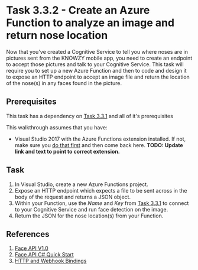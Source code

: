 # Task 3.3.2 - Create an Azure Function to analyze an image and return nose location

Now that you've created a Cognitive Service to tell you where noses are in pictures sent from the KNOWZY mobile app, you need to create an endpoint to accept those pictures and talk to your Cognitive Service.  This task will require you to set up a new Azure Function and then to code and design it to expose an HTTP endpoint to accept an image file and return the location of the nose(s) in any faces found in the picture.

## Prerequisites 

This task has a dependency on [Task 3.3.1](331_CognitiveServices.md) and all of it's prerequisites

This walkthrough assumes that you have:
* Visual Studio 2017 with the Azure Functions extension installed. If not, make sure you [do that first](http://docs.micrsoft.com) and then come back here.  **TODO:  Update link and text to point to correct extension.**



## Task 

1.  In Visual Studio, create a new Azure Functions project.  
2.  Expose an HTTP endpoint which expects a file to be sent across in the body of the request and returns a JSON object.
3.  Within your Function, use the *Name* and *Key* from [Task 3.3.1](331_CognitiveServices.md) to connect to your Cognitive Service and run face detection on the image.
4.  Return the JSON for the nose location(s) from your Function.

## References

1.  [Face API V1.0](https://westus.dev.cognitive.microsoft.com/docs/services/563879b61984550e40cbbe8d/operations/563879b61984550f30395236)
2.  [Face API C# Quick Start](https://docs.microsoft.com/en-us/azure/cognitive-services/face/quickstarts/csharp)
3.  [HTTP and Webhook Bindings](https://docs.microsoft.com/en-us/azure/azure-functions/functions-bindings-http-webhook)